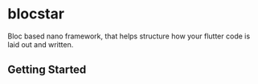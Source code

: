# blocstar

Bloc based nano framework, that helps structure how your flutter code is laid out and written.

## Getting Started

